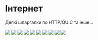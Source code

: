 # Інтернет
Деякі шпаргалки по HTTP/QUIC та інше...

<img align="center" src="https://github.com/IRONKAGE/Internet/tree/master/image/400G Ethernet.jpg">

<img align="center" src="https://github.com/IRONKAGE/Internet/tree/master/image/Connecrion.png">

<img align="center" src="https://github.com/IRONKAGE/Internet/tree/master/image/Protocol.jpg">

<img align="center" src="https://github.com/IRONKAGE/Internet/tree/master/image/HTTP Prortocol.webp">

<img align="center" src="https://github.com/IRONKAGE/Internet/tree/master/image/EtherNet_IP_Introduction.jpg">

<img align="center" src="https://github.com/IRONKAGE/Internet/tree/master/image/RestLet.jpg">

<img align="center" src="https://github.com/IRONKAGE/Internet/tree/master/image/IEB90_p38_1.jpg">

<img align="center" src="https://github.com/IRONKAGE/Internet/tree/master/image/Layer.gif">

<img align="center" src="https://github.com/IRONKAGE/Internet/tree/master/image/HTTP.png">

<img align="center" src="https://github.com/IRONKAGE/Internet/tree/master/image/HTTP Status.png">